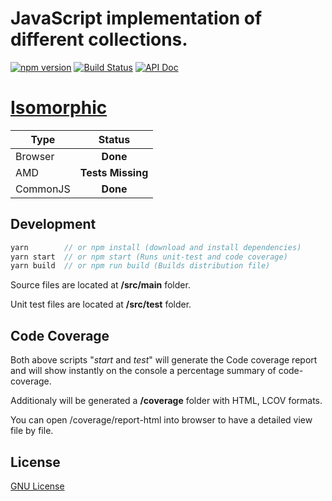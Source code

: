 # JavaScript implementation of different collections.

[![npm version](https://badge.fury.io/js/javascript-collections.svg)](https://badge.fury.io/js/javascript-collections)
[![Build Status](https://travis-ci.org/mvallim/javascript-collections.svg?branch=master)](https://travis-ci.org/mvallim/javascript-collections)
[![API Doc](https://doclets.io/mvallim/javascript-collections/master.svg)](https://doclets.io/mvallim/javascript-collections/master)

# [Isomorphic](https://github.com/mvallim/javascript-collections/issues/4)
| **Type** 	| **Status** 	|
|----------	|:----------:	|
|  Browser 	|  **Done**  	|
|      AMD 	|  **Tests Missing**  	|
| CommonJS 	|  **Done**   	|


## Development

```js
yarn        // or npm install (download and install dependencies)
yarn start  // or npm start (Runs unit-test and code coverage)
yarn build  // or npm run build (Builds distribution file)
```
Source files are located at **/src/main** folder.

Unit test files are located at **/src/test** folder.

## Code Coverage

Both above scripts "_start_ and _test_" will generate the Code coverage report and will show instantly on the console a percentage summary of code-coverage.

Additionaly will be generated a **/coverage** folder with HTML, LCOV formats.

You can open /coverage/report-html into browser to have a detailed view file by file.

## License
[GNU License](LICENSE)
